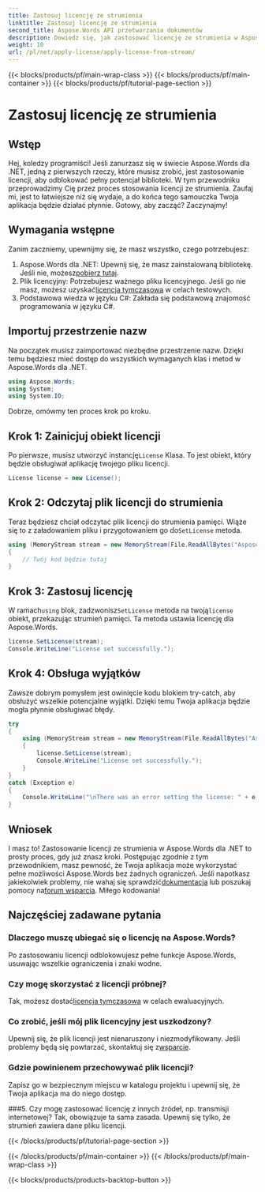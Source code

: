 ```yaml
---
title: Zastosuj licencję ze strumienia
linktitle: Zastosuj licencję ze strumienia
second_title: Aspose.Words API przetwarzania dokumentów
description: Dowiedz się, jak zastosować licencję ze strumienia w Aspose.Words dla .NET dzięki temu przewodnikowi krok po kroku. Odblokuj pełny potencjał Aspose.Words.
weight: 10
url: /pl/net/apply-license/apply-license-from-stream/
---
```


{{< blocks/products/pf/main-wrap-class >}}
{{< blocks/products/pf/main-container >}}
{{< blocks/products/pf/tutorial-page-section >}}

# Zastosuj licencję ze strumienia

## Wstęp

Hej, koledzy programiści! Jeśli zanurzasz się w świecie Aspose.Words dla .NET, jedną z pierwszych rzeczy, które musisz zrobić, jest zastosowanie licencji, aby odblokować pełny potencjał biblioteki. W tym przewodniku przeprowadzimy Cię przez proces stosowania licencji ze strumienia. Zaufaj mi, jest to łatwiejsze niż się wydaje, a do końca tego samouczka Twoja aplikacja będzie działać płynnie. Gotowy, aby zacząć? Zaczynajmy!

## Wymagania wstępne

Zanim zaczniemy, upewnijmy się, że masz wszystko, czego potrzebujesz:

1.  Aspose.Words dla .NET: Upewnij się, że masz zainstalowaną bibliotekę. Jeśli nie, możesz[pobierz tutaj](https://releases.aspose.com/words/net/).
2.  Plik licencyjny: Potrzebujesz ważnego pliku licencyjnego. Jeśli go nie masz, możesz uzyskać[licencja tymczasowa](https://purchase.aspose.com/temporary-license/) w celach testowych.
3. Podstawowa wiedza w języku C#: Zakłada się podstawową znajomość programowania w języku C#.

## Importuj przestrzenie nazw

Na początek musisz zaimportować niezbędne przestrzenie nazw. Dzięki temu będziesz mieć dostęp do wszystkich wymaganych klas i metod w Aspose.Words dla .NET.

```csharp
using Aspose.Words;
using System;
using System.IO;
```

Dobrze, omówmy ten proces krok po kroku.

## Krok 1: Zainicjuj obiekt licencji

 Po pierwsze, musisz utworzyć instancję`License` Klasa. To jest obiekt, który będzie obsługiwał aplikację twojego pliku licencji.

```csharp
License license = new License();
```

## Krok 2: Odczytaj plik licencji do strumienia

 Teraz będziesz chciał odczytać plik licencji do strumienia pamięci. Wiąże się to z załadowaniem pliku i przygotowaniem go do`SetLicense` metoda.

```csharp
using (MemoryStream stream = new MemoryStream(File.ReadAllBytes("Aspose.Words.lic")))
{
    // Twój kod będzie tutaj
}
```

## Krok 3: Zastosuj licencję

 W ramach`using` blok, zadzwonisz`SetLicense` metoda na twoją`license` obiekt, przekazując strumień pamięci. Ta metoda ustawia licencję dla Aspose.Words.

```csharp
license.SetLicense(stream);
Console.WriteLine("License set successfully.");
```

## Krok 4: Obsługa wyjątków

Zawsze dobrym pomysłem jest owinięcie kodu blokiem try-catch, aby obsłużyć wszelkie potencjalne wyjątki. Dzięki temu Twoja aplikacja będzie mogła płynnie obsługiwać błędy.

```csharp
try
{
    using (MemoryStream stream = new MemoryStream(File.ReadAllBytes("Aspose.Words.lic")))
    {
        license.SetLicense(stream);
        Console.WriteLine("License set successfully.");
    }
}
catch (Exception e)
{
    Console.WriteLine("\nThere was an error setting the license: " + e.Message);
}
```

## Wniosek

 I masz to! Zastosowanie licencji ze strumienia w Aspose.Words dla .NET to prosty proces, gdy już znasz kroki. Postępując zgodnie z tym przewodnikiem, masz pewność, że Twoja aplikacja może wykorzystać pełne możliwości Aspose.Words bez żadnych ograniczeń. Jeśli napotkasz jakiekolwiek problemy, nie wahaj się sprawdzić[dokumentacja](https://reference.aspose.com/words/net/) lub poszukaj pomocy na[forum wsparcia](https://forum.aspose.com/c/words/8). Miłego kodowania!

## Najczęściej zadawane pytania

### Dlaczego muszę ubiegać się o licencję na Aspose.Words?
Po zastosowaniu licencji odblokowujesz pełne funkcje Aspose.Words, usuwając wszelkie ograniczenia i znaki wodne.

### Czy mogę skorzystać z licencji próbnej?
 Tak, możesz dostać[licencja tymczasowa](https://purchase.aspose.com/temporary-license/) w celach ewaluacyjnych.

### Co zrobić, jeśli mój plik licencyjny jest uszkodzony?
 Upewnij się, że plik licencji jest nienaruszony i niezmodyfikowany. Jeśli problemy będą się powtarzać, skontaktuj się z[wsparcie](https://forum.aspose.com/c/words/8).

### Gdzie powinienem przechowywać plik licencji?
Zapisz go w bezpiecznym miejscu w katalogu projektu i upewnij się, że Twoja aplikacja ma do niego dostęp.

###5. Czy mogę zastosować licencję z innych źródeł, np. transmisji internetowej?
Tak, obowiązuje ta sama zasada. Upewnij się tylko, że strumień zawiera dane pliku licencji.

{{< /blocks/products/pf/tutorial-page-section >}}

{{< /blocks/products/pf/main-container >}}
{{< /blocks/products/pf/main-wrap-class >}}

{{< blocks/products/products-backtop-button >}}
